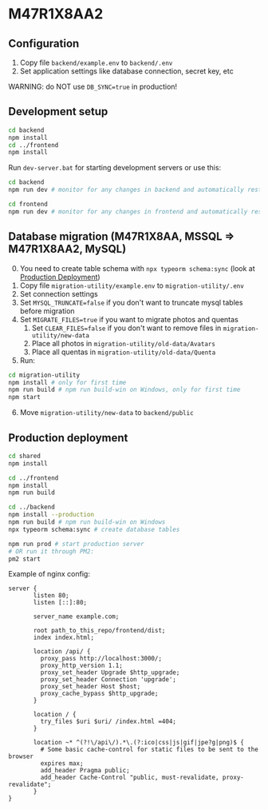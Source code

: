 # M47R1X8AA2
## Configuration
1. Copy file `backend/example.env` to `backend/.env`
2. Set application settings like database connection, secret key, etc

WARNING: do NOT use `DB_SYNC=true` in production!

## Development setup
```bash
cd backend
npm install
cd ../frontend
npm install
```
Run `dev-server.bat` for starting development servers or use this:
```bash
cd backend
npm run dev # monitor for any changes in backend and automatically restart the server
```
```bash
cd frontend
npm run dev # monitor for any changes in frontend and automatically restart the server
```

## Database migration (M47R1X8AA, MSSQL => M47R1X8AA2, MySQL)
0. You need to create table schema with `npx typeorm schema:sync` (look at [Production Deployment](#production-deployment))
1. Copy file `migration-utility/example.env` to `migration-utility/.env`
2. Set connection settings
3. Set `MYSQL_TRUNCATE=false` if you don't want to truncate mysql tables before migration
4. Set `MIGRATE_FILES=true` if you want to migrate photos and quentas
   1. Set `CLEAR_FILES=false` if you don't want to remove files in `migration-utility/new-data`
   2. Place all photos in `migration-utility/old-data/Avatars`
   3. Place all quentas in `migration-utility/old-data/Quenta`
5. Run:
```bash
cd migration-utility
npm install # only for first time
npm run build # npm run build-win on Windows, only for first time
npm start
```
6. Move `migration-utility/new-data` to `backend/public`

## Production deployment
```bash
cd shared
npm install

cd ../frontend
npm install
npm run build

cd ../backend
npm install --production
npm run build # npm run build-win on Windows
npx typeorm schema:sync # create database tables

npm run prod # start production server
# OR run it through PM2:
pm2 start
```
Example of nginx config:
```nginx
server {
       listen 80;
       listen [::]:80;

       server_name example.com;

       root path_to_this_repo/frontend/dist;
       index index.html;

       location /api/ {
         proxy_pass http://localhost:3000/;
         proxy_http_version 1.1;
         proxy_set_header Upgrade $http_upgrade;
         proxy_set_header Connection 'upgrade';
         proxy_set_header Host $host;
         proxy_cache_bypass $http_upgrade;
       }

       location / {
         try_files $uri $uri/ /index.html =404;
       }

       location ~* ^(?!\/api\/).*\.(?:ico|css|js|gif|jpe?g|png)$ {
         # Some basic cache-control for static files to be sent to the browser
         expires max;
         add_header Pragma public;
         add_header Cache-Control "public, must-revalidate, proxy-revalidate";
       }
}
```